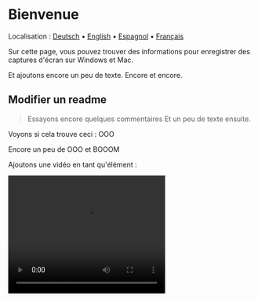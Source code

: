 # Bienvenue
Localisation : [Deutsch](https://ewildingli.github.io/Global-Instructor-Guidelines/DE/) • [English](https://ewildingli.github.io/Global-Instructor-Guidelines/) • [Espagnol](https://ewildingli.github.io/Global-Instructor-Guidelines/ES/) • [Français](https://ewildingli.github.io/Global-Instructor-Guidelines/FR/)

Sur cette page, vous pouvez trouver des informations pour enregistrer des captures d'écran sur Windows et Mac.

Et ajoutons encore un peu de texte. Encore et encore.

## Modifier un readme

> Essayons encore quelques commentaires
Et un peu de texte ensuite.

Voyons si cela trouve ceci : OOO

Encore un peu de OOO et BOOOM

Ajoutons une vidéo en tant qu'élément :

<video width="320" height="240" controls><source src="https://github.com/user-attachments/assets/be74703f-6879-45a5-ac12-fa11a221ed79" type="video/mp4">Votre navigateur ne prend pas en charge la balise vidéo.</video>